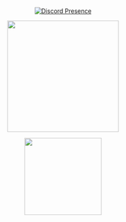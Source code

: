 <br>
<div align="center">

[![Discord Presence](https://lanyard.cnrad.dev/api/789217114056949841)](https://discord.com/users/789217114056949841)
<p align="center">
   <img src="https://64.media.tumblr.com/9ec7537198ca06a6defd9659c5017a2f/b17ff0c6bb7fc1b6-4f/s1280x1920/8f4b116e79552bb93e8457a2272d5b71371bd2e7.gifv", width="260"/>
  <br>
<div align="center">
  
  <img height="180em" src="https://github-readme-stats.vercel.app/api?username=azonixcry&show_icons=true&theme=tokyonight&include_all_commits=true&count_private=true"/>
 <div style="display: inline_block"><br>
